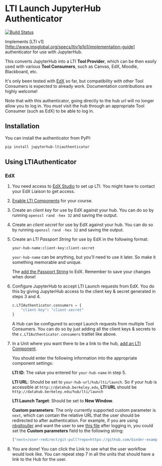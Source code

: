 # LTI Launch JupyterHub Authenticator

[![Build Status](https://travis-ci.org/yuvipanda/jupyterhub-ltiauthenticator.svg?branch=master)](https://travis-ci.org/yuvipanda/jupyterhub-ltiauthenticator)

Implements [LTI v1][http://www.imsglobal.org/specs/ltiv1p1p1/implementation-guide] authenticator for use with JupyterHub.

This converts JupyterHub into a LTI **Tool Provider**, which can be
then easily used with various **Tool Consumers**, such as Canvas, EdX,
Moodle, Blackboard, etc.

It's only been tested with [EdX](http://edx.readthedocs.io/projects/edx-partner-course-staff/en/latest/exercises_tools/lti_component.html) so far,
but compatibility with other Tool Consumers is expected to already work.
Documentation contributions are highly welcome!

Note that with this authenticator, going directly to the hub url will no longer
allow you to log in. You *must* visit the hub through an appropriate Tool
Consumer (such as EdX) to be able to log in.

## Installation

You can install the authenticator from PyPI:

```bash
pip install jupyterhub-ltiauthenticator
```

## Using LTIAuthenticator

### EdX

1. You need access to [EdX Studio](https://studio.edx.org/) to set up LTI. You
   might have to contact your EdX Liaison to get access.

2. [Enable LTI Components](http://edx.readthedocs.io/projects/edx-partner-course-staff/en/latest/exercises_tools/lti_component.html#enabling-lti-components-for-a-course) 
   for your course.

3. Create an *client key* for use by EdX against your hub. You can do so by
   running `openssl rand -hex 32` and saving the output.

4. Create an *client secret* for use by EdX against your hub. You can do so by
   running `openssl rand -hex 32` and saving the output.

5. Create an *LTI Passport String* for use by EdX in the following format:

   ```
   your-hub-name:client-key:client-secret
   ```
   
   `your-hub-name` can be anything, but you'll need to use it later. So make it
   something memorable and unique.
   
   The [add the Passport String](http://edx.readthedocs.io/projects/edx-partner-course-staff/en/latest/exercises_tools/lti_component.html#adding-an-lti-passport-to-the-course-configuration)
   to EdX. Remember to save your changes when done!
   
6. Configure JupyterHub to accept LTI Launch requests from EdX. You do this by
   giving JupyterHub access to the client key & secret generated in steps 3 and 4.

   ```python
   c.LTIAuthenticator.consumers = {
       "client-key": "client-secret"
   }
   ```
   
   A Hub can be configured to accept Launch requests from multiple Tool
   Consumers. You can do so by just adding all the client keys & secrets to the
   `c.LTIAuthenticator.consumers` traitlet like above.
   
7. In a Unit where you want there to be a link to the hub,
   [add an LTI Component](http://edx.readthedocs.io/projects/edx-partner-course-staff/en/latest/exercises_tools/lti_component.html#adding-an-lti-component-to-a-course-unit).

   You should enter the following information into the appropriate component
   settings:
   
   **LTI ID**: The value you entered for `your-hub-name` in step 5.
   
   **LTI URL**: Should be set to `your-hub-url/hub/lti/launch`. So if your hub
   is accessible at `http://datahub.berkeley.edu`, **LTI URL** should be
   `http://datahub.berkeley.edu/hub/lti/launch`
   
   **LTI Launch Target**: Should be set to **New Window**.
   
   **Custom parameters**: The only currently supported custom parameter is
   `next`, which can contain the relative URL that the user should be redirected
   to after authentication. For example, if you are using 
   [nbgitpuller](https://github.com/data-8/nbgitpuller) and want the user to see
   [this file](https://github.com/binder-examples/requirements/blob/master/index.ipynb) after
   logging in, you could set the **Custom parameters** field to the following
   string:
   
   ```js
   ["next=/user-redirect/git-pull?repo=https://github.com/binder-examples/requirements&subPath=index.ipynb"]
   ```

8. You are done! You can click the Link to see what the user workflow would look
   like. You can repeat step 7 in all the units that should have a link to the
   Hub for the user.

